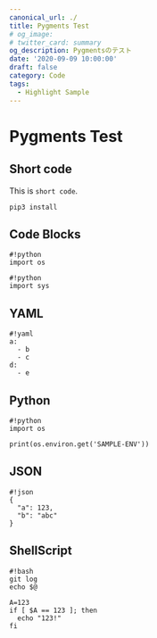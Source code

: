 ```yaml
---
canonical_url: ./
title: Pygments Test
# og_image:
# twitter_card: summary
og_description: Pygmentsのテスト
date: '2020-09-09 10:00:00'
draft: false
category: Code
tags:
  - Highlight Sample
---
```

# Pygments Test

## Short code

This is `short code`.

`pip3 install `

## Code Blocks

```
#!python
import os
```

```
#!python
import sys
```


## YAML

```
#!yaml
a:
  - b
  - c
d:
  - e
```

## Python

```
#!python
import os

print(os.environ.get('SAMPLE-ENV'))

```

## JSON

```
#!json
{
  "a": 123,
  "b": "abc"
}
```

## ShellScript

```
#!bash
git log
echo $@

A=123
if [ $A == 123 ]; then
  echo "123!"
fi
```
